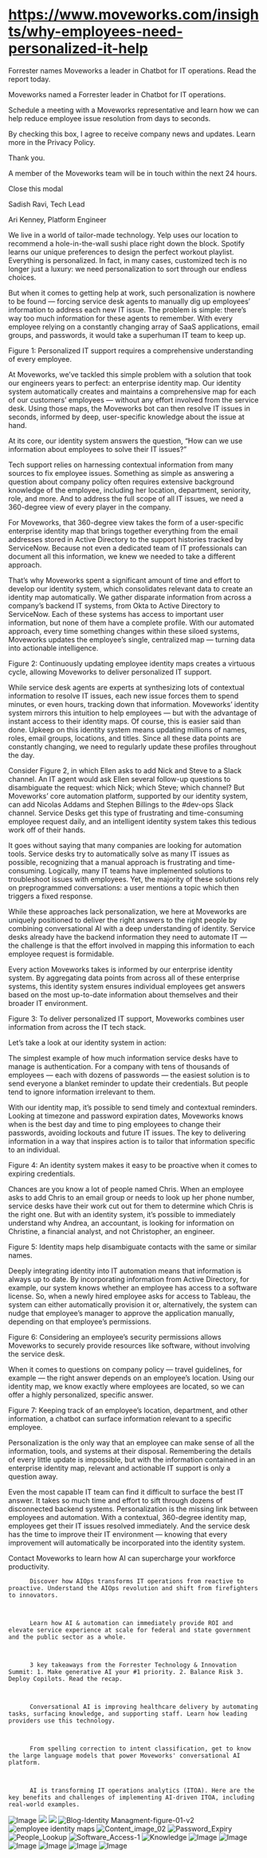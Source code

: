 # https://www.moveworks.com/insights/why-employees-need-personalized-it-help

Forrester names Moveworks a leader in Chatbot for IT operations. Read the report today.

Moveworks named a Forrester leader in Chatbot for IT operations. 

Schedule a meeting with a Moveworks representative and learn how we can help reduce employee issue resolution from days to seconds.

By checking this box, I agree to receive company news and updates. Learn more in the Privacy Policy.

Thank you.

A member of the Moveworks team will be in touch within the next 24 hours.



  Close this modal
  



Sadish Ravi, Tech Lead



Ari Kenney, Platform Engineer


We live in a world of tailor-made technology. Yelp uses our location to recommend a hole-in-the-wall sushi place right down the block. Spotify learns our unique preferences to design the perfect workout playlist. Everything is personalized. In fact, in many cases, customized tech is no longer just a luxury: we need personalization to sort through our endless choices. 

But when it comes to getting help at work, such personalization is nowhere to be found — forcing service desk agents to manually dig up employees’ information to address each new IT issue. The problem is simple: there’s way too much information for these agents to remember. With every employee relying on a constantly changing array of SaaS applications, email groups, and passwords, it would take a superhuman IT team to keep up.

Figure 1: Personalized IT support requires a comprehensive understanding of every employee.

At Moveworks, we’ve tackled this simple problem with a solution that took our engineers years to perfect: an enterprise identity map. Our identity system automatically creates and maintains a comprehensive map for each of our customers’ employees — without any effort involved from the service desk. Using those maps, the Moveworks bot can then resolve IT issues in seconds, informed by deep, user-specific knowledge about the issue at hand. 

At its core, our identity system answers the question, “How can we use information about employees to solve their IT issues?” 

Tech support relies on harnessing contextual information from many sources to fix employee issues. Something as simple as answering a question about company policy often requires extensive background knowledge of the employee, including her location, department, seniority, role, and more. And to address the full scope of all IT issues, we need a 360-degree view of every player in the company. 

For Moveworks, that 360-degree view takes the form of a user-specific enterprise identity map that brings together everything from the email addresses stored in Active Directory to the support histories tracked by ServiceNow. Because not even a dedicated team of IT professionals can document all this information, we knew we needed to take a different approach. 

That’s why Moveworks spent a significant amount of time and effort to develop our identity system, which consolidates relevant data to create an identity map automatically. We gather disparate information from across a company’s backend IT systems, from Okta to Active Directory to ServiceNow. Each of these systems has access to important user information, but none of them have a complete profile. With our automated approach, every time something changes within these siloed systems, Moveworks updates the employee’s single, centralized map — turning data into actionable intelligence.

Figure 2: Continuously updating employee identity maps creates a virtuous cycle, allowing Moveworks to deliver personalized IT support.

While service desk agents are experts at synthesizing lots of contextual information to resolve IT issues, each new issue forces them to spend minutes, or even hours, tracking down that information. Moveworks’ identity system mirrors this intuition to help employees — but with the advantage of instant access to their identity maps. Of course, this is easier said than done. Upkeep on this identity system means updating millions of names, roles, email groups, locations, and titles. Since all these data points are constantly changing, we need to regularly update these profiles throughout the day. 

Consider Figure 2, in which Ellen asks to add Nick and Steve to a Slack channel. An IT agent would ask Ellen several follow-up questions to disambiguate the request: which Nick; which Steve; which channel? But Moveworks’ core automation platform, supported by our identity system, can add Nicolas Addams and Stephen Billings to the #dev-ops Slack channel. Service Desks get this type of frustrating and time-consuming employee request daily, and an intelligent identity system takes this tedious work off of their hands. 

It goes without saying that many companies are looking for automation tools. Service desks try to automatically solve as many IT issues as possible, recognizing that a manual approach is frustrating and time-consuming. Logically, many IT teams have implemented solutions to troubleshoot issues with employees. Yet, the majority of these solutions rely on preprogrammed conversations: a user mentions a topic which then triggers a fixed response.

While these approaches lack personalization, we here at Moveworks are uniquely positioned to deliver the right answers to the right people by combining conversational AI with a deep understanding of identity. Service desks already have the backend information they need to automate IT — the challenge is that the effort involved in mapping this information to each employee request is formidable. 

Every action Moveworks takes is informed by our enterprise identity system. By aggregating data points from across all of these enterprise systems, this identity system ensures individual employees get answers based on the most up-to-date information about themselves and their broader IT environment. 

Figure 3: To deliver personalized IT support, Moveworks combines user information from across the IT tech stack.

Let’s take a look at our identity system in action:

The simplest example of how much information service desks have to manage is authentication. For a company with tens of thousands of employees — each with dozens of passwords — the easiest solution is to send everyone a blanket reminder to update their credentials. But people tend to ignore information irrelevant to them. 

With our identity map, it’s possible to send timely and contextual reminders. Looking at timezone and password expiration dates, Moveworks knows when is the best day and time to ping employees to change their passwords, avoiding lockouts and future IT issues. The key to delivering information in a way that inspires action is to tailor that information specific to an individual. 

Figure 4: An identity system makes it easy to be proactive when it comes to expiring credentials.

Chances are you know a lot of people named Chris. When an employee asks to add Chris to an email group or needs to look up her phone number, service desks have their work cut out for them to determine which Chris is the right one. But with an identity system, it’s possible to immediately understand why Andrea, an accountant, is looking for information on Christine, a financial analyst, and not Christopher, an engineer.

Figure 5: Identity maps help disambiguate contacts with the same or similar names. 

Deeply integrating identity into IT automation means that information is always up to date. By incorporating information from Active Directory, for example, our system knows whether an employee has access to a software license. So, when a newly hired employee asks for access to Tableau, the system can either automatically provision it or, alternatively, the system can nudge that employee’s manager to approve the application manually, depending on that employee’s permissions.

Figure 6: Considering an employee’s security permissions allows Moveworks to securely provide resources like software, without involving the service desk.

When it comes to questions on company policy — travel guidelines, for example — the right answer depends on an employee’s location. Using our identity map, we know exactly where employees are located, so we can offer a highly personalized, specific answer. 

Figure 7: Keeping track of an employee’s location, department, and other information, a chatbot can surface information relevant to a specific employee. 

Personalization is the only way that an employee can make sense of all the information, tools, and systems at their disposal. Remembering the details of every little update is impossible, but with the information contained in an enterprise identity map, relevant and actionable IT support is only a question away. 

Even the most capable IT team can find it difficult to surface the best IT answer. It takes so much time and effort to sift through dozens of disconnected backend systems. Personalization is the missing link between employees and automation. With a contextual, 360-degree identity map, employees get their IT issues resolved immediately. And the service desk has the time to improve their IT environment — knowing that every improvement will automatically be incorporated into the identity system.

Contact  Moveworks to learn how AI can supercharge your workforce productivity.


          Discover how AIOps transforms IT operations from reactive to proactive. Understand the AIOps revolution and shift from firefighters to innovators.
        


          Learn how AI & automation can immediately provide ROI and elevate service experience at scale for federal and state government and the public sector as a whole.
        


          3 key takeaways from the Forrester Technology & Innovation Summit: 1. Make generative AI your #1 priority. 2. Balance Risk 3. Deploy Copilots. Read the recap.
        


          Conversational AI is improving healthcare delivery by automating tasks, surfacing knowledge, and supporting staff. Learn how leading providers use this technology.
        


          From spelling correction to intent classification, get to know the large language models that power Moveworks' conversational AI platform.
        


          AI is transforming IT operations analytics (ITOA). Here are the key benefits and challenges of implementing AI-driven ITOA, including real-world examples.
        



![Image](https://www.moveworks.com/hubfs/img/site/qr-demo.png)
![](https://www.moveworks.com/hubfs/Blog-Identity%20Managment-illos-03.jpg)
![](https://www.moveworks.com/hubfs/Blog-Identity%20Managment-illos-03.jpg)
![Blog-Identity Managment-figure-01-v2](https://www.moveworks.com/hs-fs/hubfs/img/blog/Identity%20Management/Blog-Identity%20Managment-figure-01-v2.jpg?noresize&width=760&name=Blog-Identity%20Managment-figure-01-v2.jpg)
![employee identity maps](https://www.moveworks.com/hs-fs/hubfs/img/blog/Identity%20Management/employee%20identity%20maps.png?noresize&width=1200&name=employee%20identity%20maps.png)
![Content_image_02](https://www.moveworks.com/hs-fs/hubfs/img/blog/Identity%20Management/Content_image_02.png?noresize&width=650&name=Content_image_02.png)
![Password_Expiry](https://www.moveworks.com/hs-fs/hubfs/img/blog/Identity%20Management/Password_Expiry.png?noresize&width=502&name=Password_Expiry.png)
![People_Lookup](https://www.moveworks.com/hs-fs/hubfs/img/blog/Identity%20Management/People_Lookup.png?noresize&width=512&name=People_Lookup.png)
![Software_Access-1](https://www.moveworks.com/hs-fs/hubfs/img/blog/Identity%20Management/Software_Access-1.png?noresize&width=526&name=Software_Access-1.png)
![Knowledge](https://www.moveworks.com/hs-fs/hubfs/img/blog/Identity%20Management/Knowledge.png?noresize&width=512&name=Knowledge.png)
![Image](https://www.moveworks.com/hs-fs/hubfs/AIOps-featured-image.png?length=50&name=AIOps-featured-image.png)
![Image](https://www.moveworks.com/hs-fs/hubfs/Public-Sector-Convo-AI.png?length=50&name=Public-Sector-Convo-AI.png)
![Image](https://www.moveworks.com/hs-fs/hubfs/Forrester%20T%26I%20%281%29.png?length=50&name=Forrester%20T&I%20%281%29.png)
![Image](https://www.moveworks.com/hs-fs/hubfs/healthcare-test.png?length=50&name=healthcare-test.png)
![Image](https://www.moveworks.com/hs-fs/hubfs/Moveworks_LLM_Feature.png?length=50&name=Moveworks_LLM_Feature.png)
![Image](https://www.moveworks.com/hs-fs/hubfs/ITOA_feature.png?length=50&name=ITOA_feature.png)
